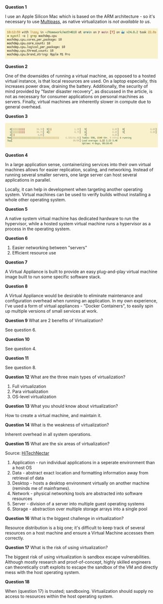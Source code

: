 **Question 1** 

I use an Apple Silicon Mac which is based on the ARM architecture - so it's necessary to use 
[Multipass](https://multipass.run/), as native virtualization is _not available to us_.

![No Virtualization Strings](./img/no_virtualization.png)

**Question 2**

One of the downsides of running a virtual machine, as opposed to a hosted virtual instance, is that local
resources are used. On a laptop especially, this increases power draw, draining the battery. Additionally,
the security of mind provided by "faster disaster recovery", as discussed in the article, is not as 
necessary for consumer applications on personal machines as servers. Finally, virtual machines are 
inherently slower in compute due to general overhead.

**Question 3** 

![htop resources](./img/htop.png)

**Question 4** 

In a large application sense, containerizing services into their own virtual machines allows for easier
replication, scaling, and networking. Instead of running several smaller servers, one large server can
host several applications in parallel.

Locally, it can help in development when targeting another operating system. Virtual machines can be
used to verify builds without installing a whole other operating system.

**Question 5**

A native system virtual machine has dedicated hardware to run the hypervisor, while a hosted system 
virtual machine runs a hypervisor as a process in the operating system.

**Question 6**

1. Easier networking between "servers"
2. Efficient resource use

**Question 7**

A Virtual Appliance is built to provide an easy plug-and-play virtual machine image built to run some 
specific software stack.

**Question 8** 

A Virtual Appliance would be desirable to eliminate maintenance and configuration overhead when running an
application. In my own experience, I've used a form of virtual appliances - "Docker Containers", to easily
spin up multiple versions of small services at work.

**Question 9** What are 2 benefits of Virtualization?

See question 6.

**Question 10** 

See question 4.

**Question 11** 

See question 8.

**Question 12**  What are the three main types of virtualization?

1. Full virtualization
2. Para virtualization
3. OS-level virtualization

**Question 13** What you should know about virtualization?

How to create a virtual machine, and maintain it.

**Question 14** What is the weakness of virtualization?

Inherent overhead in all system operations.

**Question 15** What are the six areas of virtualization?

Source: [HiTechNectar](https://www.hitechnectar.com/blogs/virtualization-types)

1. Application - run individual applications in a seperate environment than a host OS
2. Data - abstract exact location and formatting information away from retrieval of data
3. Desktop - hosts a desktop environment virtually on another machine (reminds me of mainframes).
4. Network - physical networking tools are abstracted into software resources
5. Server - division of a server into multiple guest operating systems
6. Storage - abstraction over multiple storage arrays into a single pool

**Question 16** What is the biggest challenge in virtualization?

Resource distribution is a big one; it's difficult to keep track of several resources on a host machine 
and ensure a Virtual Machine accesses them correctly.

**Question 17** What is the risk of using virtualization?

The biggest risk of using virtualization is sandbox escape vulnerabilities. Although mostly research and
proof-of-concept, highly skilled engineers can theoretically craft exploits to escape the sandbox of the
VM and directly mess with the host operating system.

**Question 18**

When (question 17) is trusted; sandboxing. Virtualization should supply no access to resources within the
host operating system.
